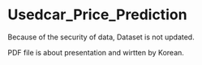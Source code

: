 # Usedcar_Price_Prediction

Because of the security of data, Dataset is not updated.

PDF file is about presentation and wirtten by Korean. 

